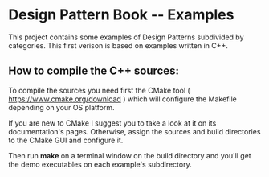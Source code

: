 # Design Pattern Book -- Examples

This project contains some examples of Design Patterns subdivided by categories. This first verison is based on examples written in  C++.

## How to compile the C++ sources:

To compile the sources you need first the CMake tool ( https://www.cmake.org/download ) which will configure the Makefile depending on your OS platform.

If you are new to CMake I suggest you to take a look at it on its documentation's pages. Otherwise, assign the sources and build directories to the CMake GUI and configure it.

Then run **make** on a terminal window on the build directory and you'll get the demo executables on each example's subdirectory.
